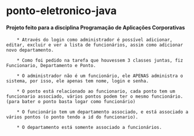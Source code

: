 # ponto-eletronico-java

#### Projeto feito para a disciplina Programação de Aplicações Corporativas

		* Através do login como administrador é possível adicionar, editar, excluir e ver a lista de funcionários, assim como adicionar novo departamento.
		
		* Como foi pedido na tarefa que houvessem 3 classes juntas, fiz Funcionario, Departamento e Ponto.
		
		* O administrador não é um funcionário, ele APENAS administra o sistema, por isso, ele apenas tem nome, login e senha.
		
		* O ponto está relacionado ao funcionario, cada ponto tem um funcionario associado, vários pontos podem ter o mesmo funcionário. (para bater o ponto basta logar como funcionário)
		
		* O funcionário tem um departamento associado, e está associado a vários pontos (o ponto tendo a id do funcionario).
		
		* O departamento está somente associado a funcionários.